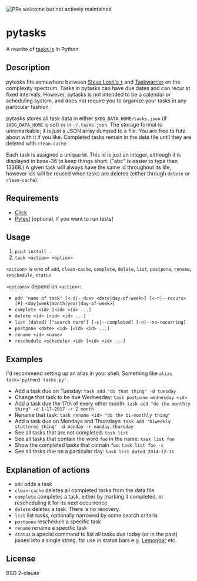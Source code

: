 ![PRs welcome but not actively maintained](https://img.shields.io/badge/status-PRs%20welcome%20but%20not%20actively%20maintained-red.svg?style=flat-square)

# pytasks

A rewrite of [tasks.js](https://github.com/deathlyfrantic/tasks.js) in Python.

## Description

pytasks fits somewhere between [Steve Losh's `t`](https://github.com/sjl/t) and
[Taskwarrior](https://taskwarrior.org/) on the complexity spectrum. Tasks in
pytasks can have due dates and can recur at fixed intervals. However, pytasks
is not intended to be a calendar or scheduling system, and does not require you
to organize your tasks in any particular fashion.

pytasks stores all task data in either `$XDG_DATA_HOME/tasks.json` (if
`$XDG_DATA_HOME` is set) or in `~/.tasks.json`. The storage format is
unremarkable; it is just a JSON array dumped to a file. You are free to futz
about with it if you like. Completed tasks remain in the data file until they
are deleted with `clean-cache`.

Each task is assigned a unique id. This id is just an integer, although it is
displayed in base-36 to keep things short. ("abc" is easier to type than
13368.) A given task will always have the same id throughout its life, however
ids will be reused when tasks are deleted (either through `delete` or
`clean-cache`).

## Requirements

* [Click](http://click.pocoo.org)
* [Pytest](https://pytest.org) [optional, if you want to run tests]

## Usage

1. `pip3 install .`
2. `task <action> <option>`

`<action>` is one of `add`, `clean-cache`, `complete`, `delete`, `list`,
`postpone`, `rename`, `reschedule`, `status`

`<options>` depend on `<action>`:

* `add "name of task" [<-d|--due> <date|day-of-week>] [<-r|--recurs> [#] <day|week|month|year|day-of-week>]`
* `complete <id> [<id> <id> ...]`
* `delete <id> [<id> <id> ...]`
* `list [dated] ["search term"] [-c|--completed] [-n|--no-recurring]`
* `postpone <date> <id> [<id> <id> ...]`
* `rename <id> <name>`
* `reschedule <schedule> <id> [<id> <id> ...]`

## Examples

I'd recommend setting up an alias in your shell. Something like `alias task='python3 tasks.py'`.

* Add a task due on Tuesday: `task add "do that thing" -d tuesday`
* Change that task to be due Wednesday: `task postpone wednesday <id>`
* Add a task due the 17th of every other month: `task add "do the monthly thing" -d 1-17-2017 -r 2 month`
* Rename that task: `task rename <id> "do the bi-monthly thing"`
* Add a task due on Mondays and Thursdays: `task add "biweekly stuttered thing" -d monday -r monday,thursday`
* See all tasks that are not completed: `task list`
* See all tasks that contain the word `foo` in the name: `task list foo`
* Show the completed tasks that contain `foo`: `task list foo -c`
* See all tasks due on a particular day: `task list dated 2014-12-31`

## Explanation of actions

* `add` adds a task
* `clean-cache` deletes all completed tasks from the data file
* `complete` completes a task, either by marking it completed, or rescheduling
  it for its next occurrence
* `delete` deletes a task. There is no recovery.
* `list` list tasks, optionally narrowed by some search criteria
* `postpone` reschedule a specific task
* `rename` rename a specific task
* `status` a special command to list all tasks due today (or in the past)
  joined into a single string, for use in status bars e.g.
  [Lemonbar](https://github.com/LemonBoy/bar) etc.

## License

BSD 2-clause

